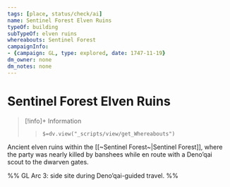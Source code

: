 ```yaml
---
tags: [place, status/check/ai]
name: Sentinel Forest Elven Ruins
typeOf: building
subTypeOf: elven ruins
whereabouts: Sentinel Forest
campaignInfo:
- {campaign: GL, type: explored, date: 1747-11-19}
dm_owner: none
dm_notes: none
---
```

# Sentinel Forest Elven Ruins
>[!info]+ Information  
>> `$=dv.view("_scripts/view/get_Whereabouts")`

Ancient elven ruins within the [[~Sentinel Forest~|Sentinel Forest]], where the party was nearly killed by banshees while en route with a Deno’qai scout to the dwarven gates.

%%
GL Arc 3: side site during Deno’qai-guided travel.
%%
